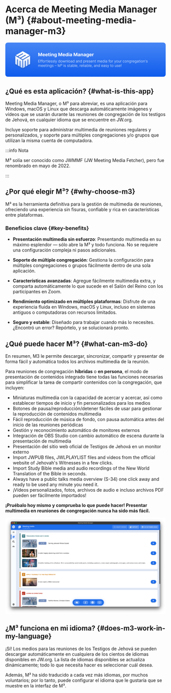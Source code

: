 # Acerca de Meeting Media Manager (M³) {#about-meeting-media-manager-m3}

![M³ banner](./../assets/m3-banner.png)

## ¿Qué es esta aplicación? {#what-is-this-app}

Meeting Media Manager, o M³ para abreviar, es una aplicación para Windows, macOS y Linux que descarga automáticamente imágenes y vídeos que se usarán durante las reuniones de congregación de los testigos de Jehová, en cualquier idioma que se encuentre en JW.org.

Incluye soporte para administrar multimedia de reuniones regulares y personalizados, y soporte para múltiples congregaciones y/o grupos que utilizan la misma cuenta de computadora.

:::info Nota

M³ solía ser conocido como JWMMF (JW Meeting Media Fetcher), pero fue renombrado en mayo de 2022.

:::

## ¿Por qué elegir M³? {#why-choose-m3}

M³ es la herramienta definitiva para la gestión de multimedia de reuniones, ofreciendo una experiencia sin fisuras, confiable y rica en características entre plataformas.

### Beneficios clave {#key-benefits}

- **Presentación multimedia sin esfuerzo**: Presentando multimedia en su máximo esplendor — sólo abre la M³ y todo funciona. No se requiere una configuración compleja ni pasos adicionales.

- **Soporte de múltiple congregación**: Gestiona la configuración para múltiples congregaciones o grupos fácilmente dentro de una sola aplicación.

- **Características avanzadas**: Agregue fácilmente multimedia extra, y comparta automáticamente lo que sucede en el Salón del Reino con los participantes en Zoom.

- **Rendimiento optimizado en múltiples plataformas**: Disfrute de una experiencia fluida en Windows, macOS y Linux, incluso en sistemas antiguos o computadoras con recursos limitados.

- **Seguro y estable**: Diseñado para trabajar cuando más lo necesites. ¿Encontró un error? Repórtelo, y se solucionará pronto.

## ¿Qué puede hacer M³? {#what-can-m3-do}

En resumen, M3 le permite descargar, sincronizar, compartir y presentar de forma fácil y automática todos los archivos multimedia de la reunión.

Para reuniones de congregación **híbridas** o **en persona**, el modo de presentación de contenidos integrado tiene todas las funciones necesarias para simplificar la tarea de compartir contenidos con la congregación, que incluyen:

- Miniaturas multimedia con la capacidad de acercar y acercar, así como establecer tiempos de inicio y fin personalizados para los medios
- Botones de pausa/reproducción/detener fáciles de usar para gestionar la reproducción de contenidos multimedia
- Fácil reproducción de música de fondo, con pausa automática antes del inicio de las reuniones periódicas
- Gestión y reconocimiento automático de monitores externos
- Integración de OBS Studio con cambio automático de escena durante la presentación de multimedia
- Presentación del sitio web oficial de Testigos de Jehová en un monitor externo
- Import JWPUB files, JWLPLAYLIST files and videos from the official website of Jehovah's Witnesses in a few clicks.
- Import Study Bible media and audio recordings of the New World Translation of the Bible in seconds.
- Always have a public talks media overview (S-34) one click away and ready to be used any minute you need it.
- ¡Vídeos personalizados, fotos, archivos de audio e incluso archivos PDF pueden ser fácilmente importados!

**¡Pruébalo hoy mismo y comprueba lo que puede hacer! Presentar multimedia en reuniones de congregación nunca ha sido más fácil.**

![M³ preview](./../assets/m3-preview.png)

## ¿M³ funciona en mi idioma? {#does-m3-work-in-my-language}

¡Sí! Los medios para las reuniones de los Testigos de Jehová se pueden descargar automáticamente en cualquiera de los cientos de idiomas disponibles en JW.org. La lista de idiomas disponibles se actualiza dinámicamente; todo lo que necesita hacer es seleccionar cuál desea.

Además, M³ ha sido traducido a cada vez más idiomas, por muchos voluntarios; por lo tanto, puede configurar el idioma que le gustaría que se muestre en la interfaz de M³.
